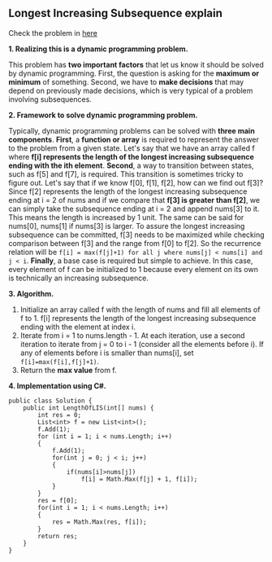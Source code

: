 ## Longest Increasing Subsequence explain
Check the problem in [here](https://leetcode.com/problems/longest-increasing-subsequence/)

**1. Realizing this is a dynamic programming problem.**

This problem has **two important factors** that let us know it should be solved by dynamic programming. First, the question is asking for the **maximum or minimum** of something. Second, we have to **make decisions** that may depend on previously made decisions, which is very typical of a problem involving subsequences.

**2. Framework to solve dynamic programming problem.**

Typically, dynamic programming problems can be solved with **three main components**.
**First**, a **function or array** is required to represent the answer to the problem from a given state. Let's say that we have an array called f where **f[i] represents the length of the longest increasing subsequence ending with the ith element**.
**Second**, a way to transition between states, such as f[5] and f[7], is required. This transition is sometimes tricky to figure out. Let's say that if we know f[0], f[1], f[2], how can we find out f[3]? Since f[2] represents the length of the longest increasing subsequence ending at i = 2 of nums and if we compare that **f[3] is greater than f[2]**, we can simply take the subsequence ending at i = 2 and append nums[3] to it. This means the length is increased by 1 unit. The same can be said for nums[0], nums[1] if nums[3] is larger. To assure the longest increasing subsequence can be committed, f[3] needs to be maximized while checking comparison between f[3] and the range from f[0] to f[2]. So the recurrence relation will be `f[i] = max(f[j]+1) for all j where nums[j] < nums[i] and j < i`.
**Finally**, a base case is required but simple to achieve. In this case, every element of f can be initialized to 1 because every element on its own is technically an increasing subsequence.

**3. Algorithm.**

1. Initialize an array called f with the length of nums and fill all elements of f to 1. f[i] represents the length of the longest increasing subsequence ending with the element at index i.
2. Iterate from i = 1 to nums.length - 1. At each iteration, use a second iteration to iterate from j = 0 to i - 1 (consider all the elements before i). If any of elements before i is smaller than nums[i], set `f[i]=max(f[i],f[j]+1)`.  
3. Return the **max value** from f.

**4. Implementation using C#.**

```
public class Solution {
    public int LengthOfLIS(int[] nums) {
        int res = 0;
        List<int> f = new List<int>();
        f.Add(1);
        for (int i = 1; i < nums.Length; i++)
        {
            f.Add(1);
            for(int j = 0; j < i; j++)
            {
                if(nums[i]>nums[j])
                    f[i] = Math.Max(f[j] + 1, f[i]);
            }
        }
        res = f[0];
        for(int i = 1; i < nums.Length; i++)
        {
            res = Math.Max(res, f[i]);
        }
        return res;
    }
}
```